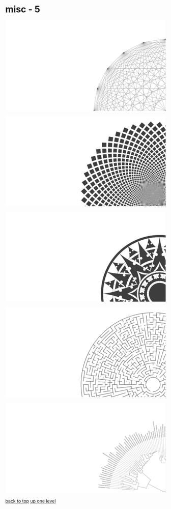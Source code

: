 # misc - 5
[![20_ponted_cross_graph.png](https://raw.githubusercontent.com/buckmanc/wallpapers/main/terminal/grey%20on%20alpha/big/misc/20_ponted_cross_graph.png "20_ponted_cross_graph.png")](https://raw.githubusercontent.com/buckmanc/wallpapers/main/terminal/grey%20on%20alpha/big/misc/20_ponted_cross_graph.png)

[![circle_squares.png](https://raw.githubusercontent.com/buckmanc/wallpapers/main/terminal/grey%20on%20alpha/big/misc/circle_squares.png "circle_squares.png")](https://raw.githubusercontent.com/buckmanc/wallpapers/main/terminal/grey%20on%20alpha/big/misc/circle_squares.png)

[![compass_rose_cantino.png](https://raw.githubusercontent.com/buckmanc/wallpapers/main/terminal/grey%20on%20alpha/big/misc/compass_rose_cantino.png "compass_rose_cantino.png")](https://raw.githubusercontent.com/buckmanc/wallpapers/main/terminal/grey%20on%20alpha/big/misc/compass_rose_cantino.png)

[![maze.png](https://raw.githubusercontent.com/buckmanc/wallpapers/main/terminal/grey%20on%20alpha/big/misc/maze.png "maze.png")](https://raw.githubusercontent.com/buckmanc/wallpapers/main/terminal/grey%20on%20alpha/big/misc/maze.png)

[![tree_of_life_svg.png](https://raw.githubusercontent.com/buckmanc/wallpapers/main/terminal/grey%20on%20alpha/big/misc/tree_of_life_svg.png "tree_of_life_svg.png")](https://raw.githubusercontent.com/buckmanc/wallpapers/main/terminal/grey%20on%20alpha/big/misc/tree_of_life_svg.png)



[back to top](#)
[up one level](/terminal/grey%20on%20alpha/big/README.MD)
